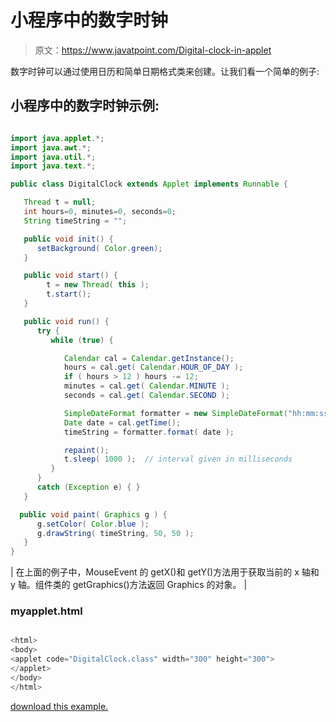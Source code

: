 # 小程序中的数字时钟

> 原文：<https://www.javatpoint.com/Digital-clock-in-applet>

数字时钟可以通过使用日历和简单日期格式类来创建。让我们看一个简单的例子:

## 小程序中的数字时钟示例:

<applet code="DigitalClock.class" height="300" width="500"></applet>

```java

import java.applet.*;
import java.awt.*;
import java.util.*;
import java.text.*;

public class DigitalClock extends Applet implements Runnable {

   Thread t = null;
   int hours=0, minutes=0, seconds=0;
   String timeString = "";

   public void init() {
      setBackground( Color.green);
   }

   public void start() {
        t = new Thread( this );
        t.start();
   }

   public void run() {
      try {
         while (true) {

            Calendar cal = Calendar.getInstance();
            hours = cal.get( Calendar.HOUR_OF_DAY );
            if ( hours > 12 ) hours -= 12;
            minutes = cal.get( Calendar.MINUTE );
            seconds = cal.get( Calendar.SECOND );

            SimpleDateFormat formatter = new SimpleDateFormat("hh:mm:ss");
            Date date = cal.getTime();
            timeString = formatter.format( date );

            repaint();
            t.sleep( 1000 );  // interval given in milliseconds
         }
      }
      catch (Exception e) { }
   }

  public void paint( Graphics g ) {
      g.setColor( Color.blue );
      g.drawString( timeString, 50, 50 );
   }
}

```

| 在上面的例子中，MouseEvent 的 getX()和 getY()方法用于获取当前的 x 轴和 y 轴。组件类的 getGraphics()方法返回 Graphics 的对象。 |

### myapplet.html

```java

<html>
<body>
<applet code="DigitalClock.class" width="300" height="300">
</applet>
</body>
</html>

```

[download this example.](https://static.javatpoint.com/src/applet/DigitalClock.jar)